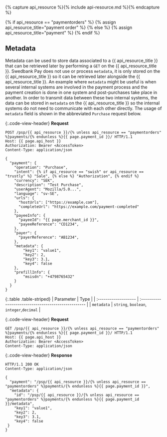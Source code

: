 {% capture api_resource %}{% include api-resource.md %}{% endcapture %}

{% if api_resource == "paymentorders" %}
  {% assign api_resource_title="payment order" %}
{% else %}
  {% assign api_resource_title="payment" %}
{% endif %}

## Metadata

Metadata can be used to store data associated to a {{ api_resource_title }}
that can be retrieved later by performing a `GET` on the
{{ api_resource_title }}.
Swedbank Pay does not use or process `metadata`, it is only stored on the
{{ api_resource_title }} so it can be retrieved later alongside the
{{ api_resource_title }}. An example where `metadata` might be useful is when
several internal systems are involved in the payment process and the payment
creation is done in one system and post-purchases take place in another.
In order to transmit data between these two internal systems, the data can be
stored in `metadata` on the {{ api_resource_title }} so the internal systems do
not need to communicate with each other directly.
The usage of `metadata` field is shown in the abbreviated `Purchase` request
below.

{:.code-view-header}
**Request**

```http
POST /psp/{{ api_resource }}/{% unless api_resource == "paymentorders" %}payments/{% endunless %}{{ page.payment_id }}/ HTTP/1.1
Host: {{ page.api_host }}
Authorization: Bearer <AccessToken>
Content-Type: application/json

{
  "payment": {
    "operation": "Purchase",
    "intent": {% if api_resource == "swish" or api_resource == "trustly" %} "Sale", {% else %} "Authorization", {% endif %}
    "currency": "SEK",
    "description": "Test Purchase",
    "userAgent": "Mozilla/5.0...",
    "language": "sv-SE",
    "urls": {
      "hostUrls": ["https://example.com"],
      "completeUrl": "https://example.com/payment-completed"
    },
    "payeeInfo": {
      "payeeId": "{{ page.merchant_id }}",
      "payeeReference": "CD1234",
    },
    "payer": {  
      "payerReference": "AB1234",
    },
    "metadata": {
        "key1": "value1",
        "key2": 2,
        "key3": 3.1,
        "key4": false
    },
    "prefillInfo": {
        "msisdn": "+4798765432"
    }
  }
}
```

{:.table .table-striped}
| Parameter            | Type                                                |
| :------------------- | :-------------------------------------------------- |
| `metadata`           | `string`, `boolean`, `integer`,`decimal`            |

{:.code-view-header}
**Request**

```http
GET /psp/{{ api_resource }}/{% unless api_resource == "paymentorders" %}payments/{% endunless %}{{ page.payment_id }}/ HTTP/1.1
Host: {{ page.api_host }}
Authorization: Bearer <AccessToken>
Content-Type: application/json
```

{:.code-view-header}
**Response**

```http
HTTP/1.1 200 OK
Content-Type: application/json

{
  "payment": "/psp/{{ api_resource }}/{% unless api_resource == "paymentorders" %}payments/{% endunless %}{{ page.payment_id }}",
  "metadata": {
    "id": "/psp/{{ api_resource }}/{% unless api_resource == "paymentorders" %}payments/{% endunless %}{{ page.payment_id }}/metadata",
    "key1": "value1",
    "key2": 2,
    "key3": 3.1,
    "key4": false
 }
}
```
